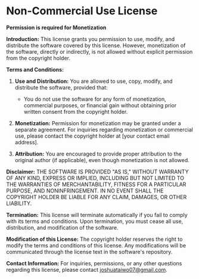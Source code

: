 # Non-Commercial Use License

**Permission is required for Monetization**

**Introduction:**
This license grants you permission to use, modify, and distribute the software covered by this license. However, monetization of the software, directly or indirectly, is not allowed without explicit permission from the copyright holder.

**Terms and Conditions:**

1. **Use and Distribution:** You are allowed to use, copy, modify, and distribute the software, provided that:

   - You do not use the software for any form of monetization, commercial purposes, or financial gain without obtaining prior written consent from the copyright holder.

2. **Monetization:** Permission for monetization may be granted under a separate agreement. For inquiries regarding monetization or commercial use, please contact the copyright holder at [your contact email address].

3. **Attribution:** You are encouraged to provide proper attribution to the original author (if applicable), even though monetization is not allowed.

**Disclaimer:**
THE SOFTWARE IS PROVIDED "AS IS," WITHOUT WARRANTY OF ANY KIND, EXPRESS OR IMPLIED, INCLUDING BUT NOT LIMITED TO THE WARRANTIES OF MERCHANTABILITY, FITNESS FOR A PARTICULAR PURPOSE, AND NONINFRINGEMENT. IN NO EVENT SHALL THE COPYRIGHT HOLDER BE LIABLE FOR ANY CLAIM, DAMAGES, OR OTHER LIABILITY.

**Termination:**
This license will terminate automatically if you fail to comply with its terms and conditions. Upon termination, you must cease all use, distribution, and modification of the software.

**Modification of this License:**
The copyright holder reserves the right to modify the terms and conditions of this license. Any modifications will be communicated through the license text in the software's repository.

**Contact Information:**
For inquiries, permissions, or any other questions regarding this license, please contact joshuataiwo07@gmail.com.